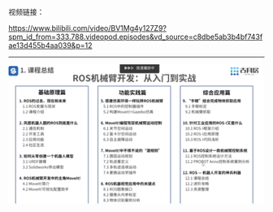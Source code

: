 
视频链接：

https://www.bilibili.com/video/BV1Mg4y127Z9?spm_id_from=333.788.videopod.episodes&vd_source=c8dbe5ab3b4bf743fae13d455b4aa039&p=12

---

![12-01](images/12-01.png)

